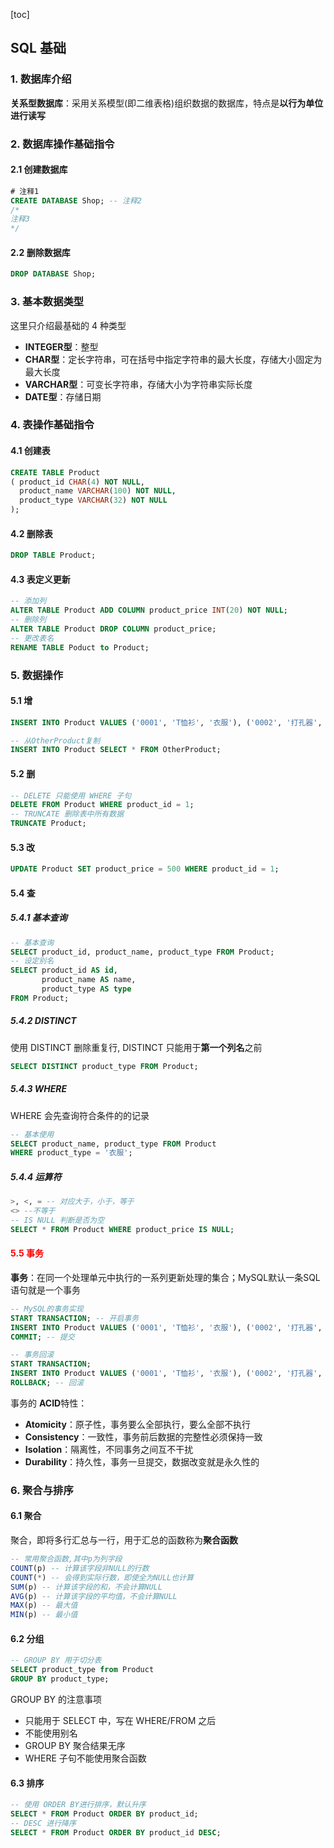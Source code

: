 [toc]

## SQL 基础

### 1. 数据库介绍

**关系型数据库**：采用关系模型(即二维表格)组织数据的数据库，特点是**以行为单位进行读写**



### 2. 数据库操作基础指令

#### 2.1 创建数据库

``` sql
# 注释1
CREATE DATABASE Shop; -- 注释2
/*
注释3
*/
```

#### 2.2 删除数据库

``` sql
DROP DATABASE Shop;
```



### 3. 基本数据类型

这里只介绍最基础的 4 种类型

- **INTEGER型**：整型
- **CHAR型**：定长字符串，可在括号中指定字符串的最大长度，存储大小固定为最大长度
- **VARCHAR型**：可变长字符串，存储大小为字符串实际长度
- **DATE型**：存储日期



### 4. 表操作基础指令

#### 4.1 创建表

``` sql
CREATE TABLE Product
( product_id CHAR(4) NOT NULL,
  product_name VARCHAR(100) NOT NULL,
  product_type VARCHAR(32) NOT NULL
);
```

#### 4.2 删除表

``` sql
DROP TABLE Product;
```

#### 4.3 表定义更新

``` sql
-- 添加列
ALTER TABLE Product ADD COLUMN product_price INT(20) NOT NULL;
-- 删除列
ALTER TABLE Product DROP COLUMN product_price;
-- 更改表名
RENAME TABLE Poduct to Product;
```



### 5. 数据操作

#### 5.1 增

``` sql
INSERT INTO Product VALUES ('0001', 'T恤衫', '衣服'), ('0002', '打孔器', '办公用品');

-- 从OtherProduct复制
INSERT INTO Product SELECT * FROM OtherProduct;
```

#### 5.2 删

``` sql
-- DELETE 只能使用 WHERE 子句
DELETE FROM Product WHERE product_id = 1;
-- TRUNCATE 删除表中所有数据
TRUNCATE Product;
```

#### 5.3 改

``` sql
UPDATE Product SET product_price = 500 WHERE product_id = 1;
```

#### 5.4 查

##### 5.4.1 基本查询

``` sql
-- 基本查询
SELECT product_id, product_name, product_type FROM Product;
-- 设定别名
SELECT product_id AS id, 
       product_name AS name, 
       product_type AS type 
FROM Product;
```

##### 5.4.2 DISTINCT

使用 DISTINCT 删除重复行, DISTINCT 只能用于**第一个列名**之前

``` sql
SELECT DISTINCT product_type FROM Product;
```

##### 5.4.3 WHERE

WHERE 会先查询符合条件的的记录

```sql
-- 基本使用
SELECT product_name, product_type FROM Product
WHERE product_type = '衣服';
```

##### 5.4.4 运算符

``` sql
>, <, = -- 对应大于，小于，等于
<> --不等于
-- IS NULL 判断是否为空
SELECT * FROM Product WHERE product_price IS NULL;
```

#### <font color=red>5.5 事务</font>

**事务**：在同一个处理单元中执行的一系列更新处理的集合；MySQL默认一条SQL语句就是一个事务

``` sql
-- MySQL的事务实现
START TRANSACTION; -- 开启事务
INSERT INTO Product VALUES ('0001', 'T恤衫', '衣服'), ('0002', '打孔器', '办公用品');
COMMIT; -- 提交

-- 事务回滚
START TRANSACTION;
INSERT INTO Product VALUES ('0001', 'T恤衫', '衣服'), ('0002', '打孔器', '办公用品');
ROLLBACK; -- 回滚
```

事务的 **ACID**特性：

- **Atomicity**：原子性，事务要么全部执行，要么全部不执行
- **Consistency**：一致性，事务前后数据的完整性必须保持一致
- **Isolation**：隔离性，不同事务之间互不干扰
- **Durability**：持久性，事务一旦提交，数据改变就是永久性的

### 6. 聚合与排序

#### 6.1 聚合

聚合，即将多行汇总与一行，用于汇总的函数称为**聚合函数**

``` sql
-- 常用聚合函数,其中p为列字段
COUNT(p) -- 计算该字段非NULL的行数
COUNT(*) -- 会得到实际行数，即使全为NULL也计算
SUM(p) -- 计算该字段的和，不会计算NULL
AVG(p) -- 计算该字段的平均值，不会计算NULL
MAX(p) -- 最大值
MIN(p) -- 最小值 
```

#### 6.2 分组

``` sql
-- GROUP BY 用于切分表
SELECT product_type from Product
GROUP BY product_type;
```

GROUP BY 的注意事项

- 只能用于 SELECT 中，写在 WHERE/FROM 之后
- 不能使用别名
- GROUP BY 聚合结果无序
- WHERE 子句不能使用聚合函数

#### 6.3 排序

``` sql
-- 使用 ORDER BY进行排序，默认升序
SELECT * FROM Product ORDER BY product_id;
-- DESC 进行降序
SELECT * FROM Product ORDER BY product_id DESC;
```

